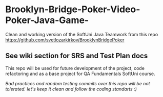 # Brooklyn-Bridge-Poker-Video-Poker-Java-Game-
Clean and working version of the SoftUni Java Teamwork from this repo https://github.com/svetlozarkirkov/BrooklynBridgePoker  
## See wiki section for SRS and Test Plan docs  
This repo will be used for future development of the project, code refactoring and as a base project for QA Fundamentals SoftUni course.  
  
*Bad practices and random testing commits over this repo will be not tolerated. let's keep it clean and follow the coding standarts :)*
